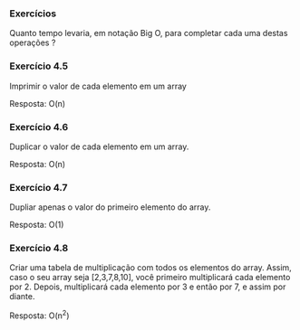 ### Exercícios

Quanto tempo levaria, em notação Big O, para completar cada uma destas operações ?

### Exercício 4.5

Imprimir o valor de cada elemento em um array

Resposta: O(n)

### Exercício 4.6

Duplicar o valor de cada elemento em um array.

Resposta: O(n)

### Exercício 4.7

Dupliar apenas o valor do primeiro elemento do array.

Resposta: O(1)

### Exercício 4.8

Criar uma tabela de multiplicação com todos os elementos do array. Assim, caso o seu array seja [2,3,7,8,10], você primeiro multiplicará cada elemento por 2. Depois, multiplicará cada elemento por 3 e então por 7, e assim por diante.

Resposta: O(n<sup>2</sup>)

